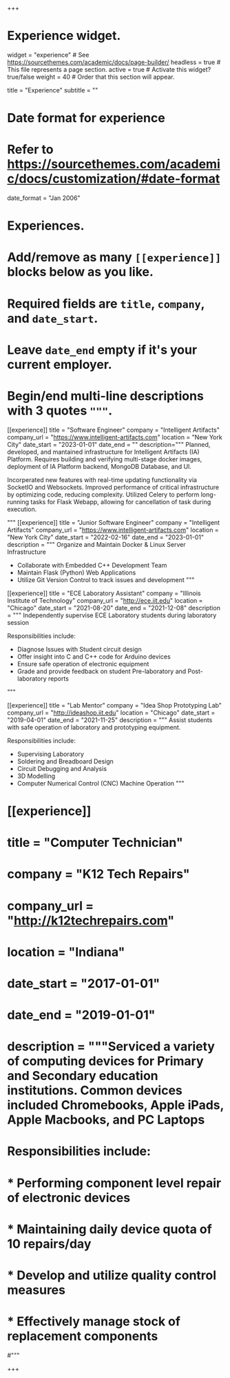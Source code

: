 +++
# Experience widget.
widget = "experience"  # See https://sourcethemes.com/academic/docs/page-builder/
headless = true  # This file represents a page section.
active = true  # Activate this widget? true/false
weight = 40  # Order that this section will appear.

title = "Experience"
subtitle = ""

# Date format for experience
#   Refer to https://sourcethemes.com/academic/docs/customization/#date-format
date_format = "Jan 2006"

# Experiences.
#   Add/remove as many `[[experience]]` blocks below as you like.
#   Required fields are `title`, `company`, and `date_start`.
#   Leave `date_end` empty if it's your current employer.
#   Begin/end multi-line descriptions with 3 quotes `"""`.

[[experience]]
  title = "Software Engineer"
  company = "Intelligent Artifacts"
  company_url = "https://www.intelligent-artifacts.com"
  location = "New York City"
  date_start = "2023-01-01"
  date_end = ""
  description="""
  Planned, developed, and mantained infrastructure for Intelligent Artifacts (IA) Platform. Requires building and verifying multi-stage docker images, deployment of IA Platform backend, MongoDB Database, and UI.  

Incorperated new features with real-time updating functionality via SocketIO and Websockets. Improved performance of critical infrastructure by optimizing code, reducing complexity. Utilized Celery to perform long-running tasks for Flask Webapp, allowing for cancellation of task during execution.

"""
[[experience]]
  title = "Junior Software Engineer"
  company = "Intelligent Artifacts"
  company_url = "https://www.intelligent-artifacts.com"
  location = "New York City"
  date_start = "2022-02-16"
  date_end = "2023-01-01"
  description = """
  Organize and Maintain Docker & Linux Server Infrastructure
  
  * Collaborate with Embedded C++ Development Team
  * Maintain Flask (Python) Web Applications
  * Utilize Git Version Control to track issues and development
  """

[[experience]]
  title = "ECE Laboratory Assistant"
  company = "Illinois Institute of Technology"
  company_url = "http://ece.iit.edu"
  location = "Chicago"
  date_start = "2021-08-20"
  date_end = "2021-12-08"
  description = """
  Independently supervise ECE Laboratory students during laboratory session
  
  Responsibilities include:
  * Diagnose Issues with Student circuit design
  * Offer insight into C and C++ code for Arduino devices
  * Ensure safe operation of electronic equipment
  * Grade and provide feedback on student Pre-laboratory and Post-laboratory reports

  """

[[experience]]
  title = "Lab Mentor"
  company = "Idea Shop Prototyping Lab"
  company_url = "http://ideashop.iit.edu"
  location = "Chicago"
  date_start = "2019-04-01"
  date_end = "2021-11-25"
  description = """
Assist students with safe operation of laboratory and prototyping equipment.
  

  Responsibilities include:
  
  * Supervising Laboratory
  * Soldering and Breadboard Design
  * Circuit Debugging and Analysis
  * 3D Modelling
  * Computer Numerical Control (CNC) Machine Operation
  """

# [[experience]]
#   title = "Computer Technician"
#   company = "K12 Tech Repairs"
#   company_url = "http://k12techrepairs.com"
#   location = "Indiana"
#   date_start = "2017-01-01"
#   date_end = "2019-01-01"
#   description = """Serviced a variety of computing devices for Primary and Secondary education institutions. Common devices included Chromebooks, Apple iPads, Apple Macbooks, and PC Laptops


  # Responsibilities include:

  # * Performing component level repair of electronic devices
  # * Maintaining daily device quota of 10 repairs/day
  # * Develop and utilize quality control measures
  # * Effectively manage stock of replacement components
#"""

+++

